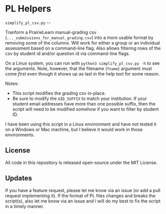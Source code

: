 # PL Helpers

`simplify_pl_csv.py` --

Tranform a PrairieLearn manual-grading csv
(`..._submissions_for_manual_grading.csv`)
into a more usable format by removing some of the columns. Will work for
either a group or an individual assessment based on a command-line flag.
Also allows filtering rows of the csv by student id and/or question id via
command-line flags.

On a Linux system, you can run with `python3 simplify_pl_csv.py -h` to see
the arguments. Note, however, that the filename (`fname`) argument must come
*first* even though it shows up as last in the help text for some reason.

Notes:
* This script modifies the grading csv in-place.
* Be sure to modify the `UID_SUFFIX` to match your institution.
  If your student email addresses have more than one possible suffix, then the
  script will need to be modified somehow if you want to filter by student ID.

I have been using this script in a Linux environment and have not tested it
on a Windows or Mac machine, but I believe it would work in those environments.

## License

All code in this repository is released open-source under the MIT License.

## Updates

If you have a feature request, please let me know via an issue
(or add a pull request implementing it). If the format of PL files changes
and breaks the script(s), also let me know via an issue and I will do my best
to fix the script in a timely manner.
